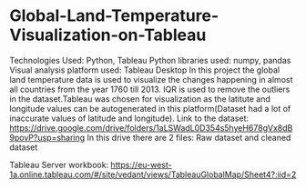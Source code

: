 # Global-Land-Temperature-Visualization-on-Tableau
Technologies Used: Python, Tableau
Python libraries used: numpy, pandas
Visual analysis platform used: Tableau Desktop
In this project the global land temperature data is used to visualize the changes happening in almost all countries from the year 1760 till 2013.
IQR is used to remove the outliers in the dataset.Tableau was chosen for visualization as the latitute and longitude values can be autogenerated in this platform(Dataset had a lot of inaccurate values of latitude and longitude). 
Link to the dataset: https://drive.google.com/drive/folders/1aLSWadL0D354s5hyeH678gVx8dB9povP?usp=sharing
In this drive there are 2 files: Raw dataset and cleaned dataset

Tableau Server workbook: https://eu-west-1a.online.tableau.com/#/site/vedant/views/TableauGlobalMap/Sheet4?:iid=2


